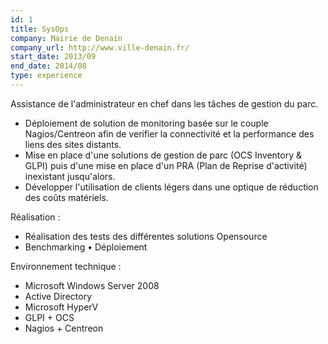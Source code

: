 ```yaml
---
id: 1
title: SysOps
company: Mairie de Denain
company_url: http://www.ville-denain.fr/
start_date: 2013/09
end_date: 2014/08
type: experience
---
```


Assistance de l'administrateur en chef dans les tâches de gestion du parc.

- Déploiement de solution de monitoring basée sur le couple Nagios/Centreon afin de verifier la connectivité et la performance des liens des sites distants.
- Mise en place d'une solutions de gestion de parc (OCS Inventory &amp; GLPI) puis d'une mise en place d'un PRA (Plan de Reprise d'activité) inexistant jusqu'alors.
- Développer l'utilisation de clients légers dans une optique de réduction des coûts matériels.

Réalisation :

- Réalisation des tests des différentes solutions Opensource
- Benchmarking • Déploiement

Environnement technique :

- Microsoft Windows Server 2008
- Active Directory
- Microsoft HyperV
- GLPI + OCS
- Nagios + Centreon
